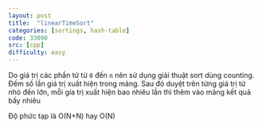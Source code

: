 ```yaml
---
layout: post
title:  "linearTimeSort"
categories: [sortings, hash-table]
code: 33090
src: [cpp]
difficulty: easy
---
```


Do giá trị các phần tử từ `0` đến `n` nên sử dụng giải thuật sort dùng counting. Đếm số lần giá trị xuất hiện trong mảng. Sau đó duyệt trên từng giá trị từ nhỏ đến lớn, mỗi gía trị xuất hiện bao nhiêu lần thì thêm vào mảng kết quả bấy nhiêu

Độ phức tạp là O(N+N) hay O(N)
